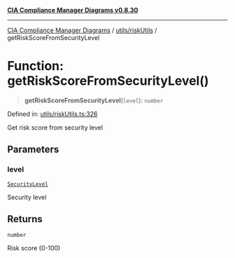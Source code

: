 [**CIA Compliance Manager Diagrams v0.8.30**](../../../README.md)

***

[CIA Compliance Manager Diagrams](../../../modules.md) / [utils/riskUtils](../README.md) / getRiskScoreFromSecurityLevel

# Function: getRiskScoreFromSecurityLevel()

> **getRiskScoreFromSecurityLevel**(`level`): `number`

Defined in: [utils/riskUtils.ts:326](https://github.com/Hack23/cia-compliance-manager/blob/6afa716316469147e542039d136ec79ffdbd4ac9/src/utils/riskUtils.ts#L326)

Get risk score from security level

## Parameters

### level

[`SecurityLevel`](../../../types/cia/type-aliases/SecurityLevel.md)

Security level

## Returns

`number`

Risk score (0-100)
